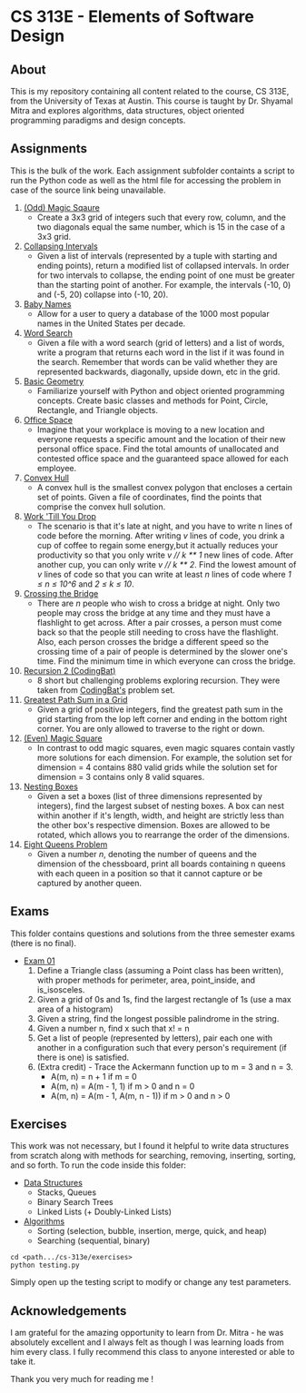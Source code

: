 # CS 313E - Elements of Software Design
## About
This is my repository containing all content related to the course, CS 313E, from the University of Texas at Austin. This course is taught by Dr. Shyamal Mitra and explores algorithms, data structures, object oriented programming paradigms and design concepts. 
## Assignments
This is the bulk of the work. Each assignment subfolder containts a script to run the Python code as well as the html file for accessing the problem in case of the source link being unavailable.
1. [(Odd) Magic Sqaure](https://github.com/maxwellmattryan/cs-313e/blob/develop/assignments/01-magic-square/MagicSquare.py)
    - Create a 3x3 grid of integers such that every row, column, and the two diagonals equal the same number, which is 15 in the case of a 3x3 grid.
2. [Collapsing Intervals](https://github.com/maxwellmattryan/cs-313e/blob/develop/assignments/02-intervals/Intervals.py)
    - Given a list of intervals (represented by a tuple with starting and ending points), return a modified list of collapsed intervals. In order for two intervals to collapse, the ending point of one must be greater than the starting point of another. For example, the intervals (-10, 0) and (-5, 20) collapse into (-10, 20).
3. [Baby Names](https://github.com/maxwellmattryan/cs-313e/blob/develop/assignments/03-baby-names/BabyNames.py)
    - Allow for a user to query a database of the 1000 most popular names in the United States per decade. 
4. [Word Search](https://github.com/maxwellmattryan/cs-313e/blob/develop/assignments/04-word-search/WordSearch.py)
    - Given a file with a word search (grid of letters) and a list of words, write a program that returns each word in the list if it was found in the search. Remember that words can be valid whether they are represented backwards, diagonally, upside down, etc in the grid.
5. [Basic Geometry](https://github.com/maxwellmattryan/cs-313e/blob/develop/assignments/05-geom/Geom.py)
    - Familiarize yourself with Python and object oriented programming concepts. Create basic classes and methods for Point, Circle, Rectangle, and Triangle objects.
6. [Office Space](https://github.com/maxwellmattryan/cs-313e/blob/develop/assignments/06-office-space/OfficeSpace.py)
    - Imagine that your workplace is moving to a new location and everyone requests a specific amount and the location of their new personal office space. Find the total amounts of unallocated and contested office space and the guaranteed space allowed for each employee.
7. [Convex Hull](https://github.com/maxwellmattryan/cs-313e/blob/develop/assignments/07-convex-hull/ConvexHull.py)
    - A convex hull is the smallest convex polygon that encloses a certain set of points. Given a file of coordinates, find the points that comprise the convex hull solution.
8. [Work 'Till You Drop](https://github.com/maxwellmattryan/cs-313e/blob/develop/assignments/08-work/Work.py)
    - The scenario is that it's late at night, and you have to write n lines of code before the morning. After writing _v_ lines of code, you drink a cup of coffee to regain some energy,but it actually reduces your productivity so that you only write _v // k ** 1_ new lines of code. After another cup, you can only write _v // k ** 2_. Find the lowest amount of _v_ lines of code so that you can write at least _n_ lines of code where _1 ≤ n ≤ 10^6_ and _2 ≤ k ≤ 10_.
9. [Crossing the Bridge](https://github.com/maxwellmattryan/cs-313e/blob/develop/assignments/09-bridge/Bridge.py)
    - There are _n_ people who wish to cross a bridge at night. Only two people may cross the bridge at any time and they must have a flashlight to get across. After a pair crosses, a person must come back so that the people still needing to cross have the flashlight. Also, each person crosses the bridge a different speed so the crossing time of a pair of people is determined by the slower one's time. Find the minimum time in which everyone can cross the bridge.
10. [Recursion 2 (CodingBat)](https://github.com/maxwellmattryan/cs-313e/blob/develop/assignments/10-recursion2/Recursion2.py)
    - 8 short but challenging problems exploring recursion. They were taken from [CodingBat's](https://codingbat.com/java/Recursion-2) problem set.
11. [Greatest Path Sum in a Grid](https://github.com/maxwellmattryan/cs-313e/blob/develop/assignments/11-grid/Grid.py)
    - Given a grid of positive integers, find the greatest path sum in the grid starting from the lop left corner and ending in the bottom right corner. You are only allowed to traverse to the right or down.
12. [(Even) Magic Square](https://github.com/maxwellmattryan/cs-313e/blob/develop/assignments/12-even-magic-square/EvenMagicSquare.py)
    - In contrast to odd magic squares, even magic squares contain vastly more solutions for each dimension. For example, the solution set for dimension = 4 contains 880 valid grids while the solution set for dimension = 3 contains only 8 valid squares.
13. [Nesting Boxes](https://github.com/maxwellmattryan/cs-313e/blob/develop/assignments/13-boxes/Boxes.py)
    - Given a set a boxes (list of three dimensions represented by integers), find the largest subset of nesting boxes. A box can nest within another if it's length, width, and height are strictly less than the other box's respective dimension. Boxes are allowed to be rotated, which allows you to rearrange the order of the dimensions. 
14. [Eight Queens Problem](https://github.com/maxwellmattryan/cs-313e/blob/develop/assignments/14-queens/Queens.py)
    - Given a number _n_, denoting the number of queens and the dimension of the chessboard, print all boards containing n queens with each queen in a position so that it cannot capture or be captured by another queen.
## Exams
This folder contains questions and solutions from the three semester exams (there is no final).
- [Exam 01](https://github.com/maxwellmattryan/cs-313e/blob/develop/exams/exam-01.py)
    1. Define a Triangle class (assuming a Point class has been written), with proper methods for perimeter, area, point_inside, and is_isosceles.
    2. Given a grid of 0s and 1s, find the largest rectangle of 1s (use a max area of a histogram)
    3. Given a string, find the longest possible palindrome in the string. 
    4. Given a number n, find x such that x! = n
    5. Get a list of people (represented by letters), pair each one with another in a configuration such that every person's requirement (if there is one) is satisfied.
    6. (Extra credit) - Trace the Ackermann function up to m = 3 and n = 3.
        - A(m, n) = n + 1 if m = 0
        - A(m, n) = A(m - 1, 1) if m > 0 and n = 0
        - A(m, n) = A(m - 1, A(m, n - 1)) if m > 0 and n > 0
## Exercises
This work was not necessary, but I found it helpful to write data structures from scratch along with methods for searching, removing, inserting, sorting, and so forth. To run the code inside this folder:
- [Data Structures](https://github.com/maxwellmattryan/cs-313e/tree/develop/exercises/data_structures)
    - Stacks, Queues
    - Binary Search Trees
    - Linked Lists (+ Doubly-Linked Lists)
- [Algorithms](https://github.com/maxwellmattryan/cs-313e/tree/develop/exercises/algorithms)
    - Sorting (selection, bubble, insertion, merge, quick, and heap)
    - Searching (sequential, binary)
```
cd <path.../cs-313e/exercises>
python testing.py
```
Simply open up the testing script to modify or change any test parameters.  
## Acknowledgements
I am grateful for the amazing opportunity to learn from Dr. Mitra - he was absolutely excellent and I always felt as though I was learning loads from him every class. I fully recommend this class to anyone interested or able to take it. 
   
Thank you very much for reading me !
